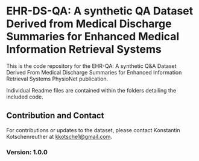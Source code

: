 # EHR-DS-QA: A synthetic QA Dataset Derived from Medical Discharge Summaries for Enhanced Medical Information Retrieval Systems


This is the code repository for the EHR-QA: A synthetic Q&A Dataset Derived From Medical Discharge Summaries for Enhanced Information Retrieval Systems PhysioNet publication. 

Individual Readme files are contained within the folders detailing the included code.

## Contribution and Contact

For contributions or updates to the dataset, please contact Konstantin Kotschenreuther at [kkotsche1@gmail.com](mailto:kkotsche1@gmail.com).

### Version: 1.0.0
